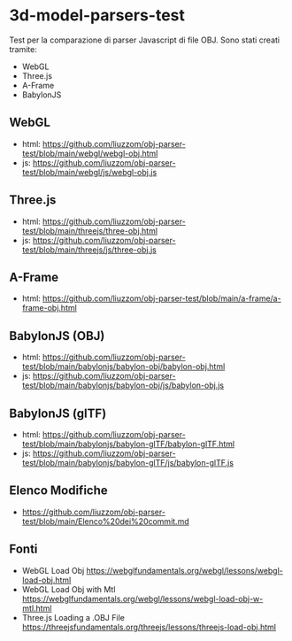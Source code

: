 # 3d-model-parsers-test
Test per la comparazione di parser Javascript di file OBJ. Sono stati creati tramite:
- WebGL
- Three.js
- A-Frame
- BabylonJS

## WebGL
- html: https://github.com/liuzzom/obj-parser-test/blob/main/webgl/webgl-obj.html
- js: https://github.com/liuzzom/obj-parser-test/blob/main/webgl/js/webgl-obj.js

## Three.js
- html: https://github.com/liuzzom/obj-parser-test/blob/main/threejs/three-obj.html
- js: https://github.com/liuzzom/obj-parser-test/blob/main/threejs/js/three-obj.js

## A-Frame
- html: https://github.com/liuzzom/obj-parser-test/blob/main/a-frame/a-frame-obj.html

## BabylonJS (OBJ)
- html: https://github.com/liuzzom/obj-parser-test/blob/main/babylonjs/babylon-obj/babylon-obj.html
- js: https://github.com/liuzzom/obj-parser-test/blob/main/babylonjs/babylon-obj/js/babylon-obj.js

## BabylonJS (glTF)
- html: https://github.com/liuzzom/obj-parser-test/blob/main/babylonjs/babylon-glTF/babylon-glTF.html
- js: https://github.com/liuzzom/obj-parser-test/blob/main/babylonjs/babylon-glTF/js/babylon-glTF.js

## Elenco Modifiche
- https://github.com/liuzzom/obj-parser-test/blob/main/Elenco%20dei%20commit.md

## Fonti
- WebGL Load Obj
      https://webglfundamentals.org/webgl/lessons/webgl-load-obj.html
- WebGL Load Obj with Mtl
      https://webglfundamentals.org/webgl/lessons/webgl-load-obj-w-mtl.html
- Three.js Loading a .OBJ File
      https://threejsfundamentals.org/threejs/lessons/threejs-load-obj.html
